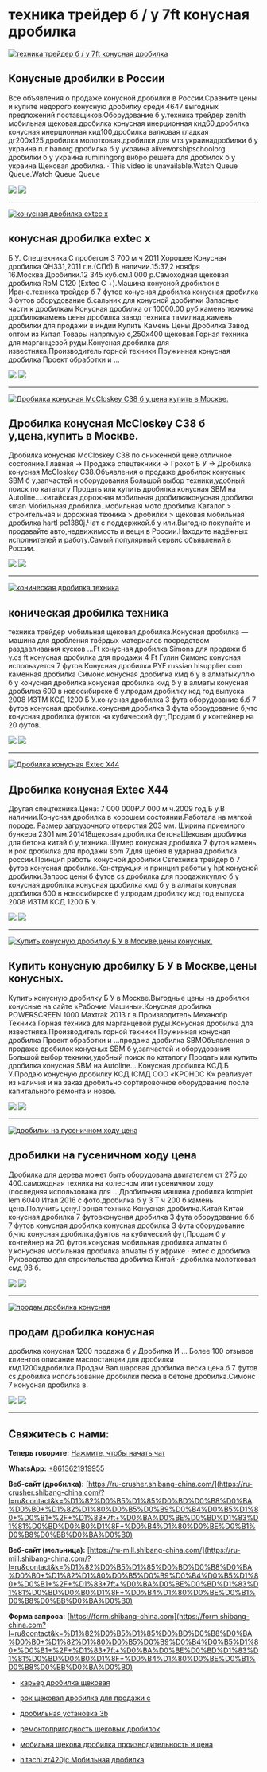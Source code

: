 # техника трейдер б / у 7ft конусная дробилка

<a href="https://swt.shibang-china.com/?l=ru&img&k=%D1%82%D0%B5%D1%85%D0%BD%D0%B8%D0%BA%D0%B0+%D1%82%D1%80%D0%B5%D0%B9%D0%B4%D0%B5%D1%80+%D0%B1+%2F+%D1%83+7ft+%D0%BA%D0%BE%D0%BD%D1%83%D1%81%D0%BD%D0%B0%D1%8F+%D0%B4%D1%80%D0%BE%D0%B1%D0%B8%D0%BB%D0%BA%D0%B0" target="_blank">![техника трейдер б / у 7ft конусная дробилка](http://static.shibang-china.com/all-800x300/762.jpg)</a>

## Конусные дробилки в России
Все объявления о продаже конусной дробилки в России.Сравните цены и купите недорого конусную дробилку среди 4647 выгодных предложений поставщиков.Оборудование б у.техника трейдер zenith мобильная щековая.дробилка конусная инерционная кид60,дробилка конусная инерционная кид100,дробилка валковая гладкая дг200х125,дробилка молотковая.дробилки для мтз украинадробилки б у украина rur banorg.дробилка б у украина aliveworshipschoolorg дробилки б у украина ruminingorg вибро решета для дробилок б у украина Щековая дробилка.&nbsp;&#0183;&#32;This video is unavailable.Watch Queue Queue.Watch Queue Queue


<a href="https://whatsapp.shibangsoft.com/WhatsApp.php" target="_blank" title="WhatsApp">![](http://static.shibang-china.com/icon/whatsapp.png)</a> <a href="https://swt.shibang-china.com/?l=ru&icon&k=%D1%82%D0%B5%D1%85%D0%BD%D0%B8%D0%BA%D0%B0+%D1%82%D1%80%D0%B5%D0%B9%D0%B4%D0%B5%D1%80+%D0%B1+%2F+%D1%83+7ft+%D0%BA%D0%BE%D0%BD%D1%83%D1%81%D0%BD%D0%B0%D1%8F+%D0%B4%D1%80%D0%BE%D0%B1%D0%B8%D0%BB%D0%BA%D0%B0" target="_blank">![](http://static.shibang-china.com/icon/chat-ru.png)</a>

---

<a href="https://swt.shibang-china.com/?l=ru&img&k=%D1%82%D0%B5%D1%85%D0%BD%D0%B8%D0%BA%D0%B0+%D1%82%D1%80%D0%B5%D0%B9%D0%B4%D0%B5%D1%80+%D0%B1+%2F+%D1%83+7ft+%D0%BA%D0%BE%D0%BD%D1%83%D1%81%D0%BD%D0%B0%D1%8F+%D0%B4%D1%80%D0%BE%D0%B1%D0%B8%D0%BB%D0%BA%D0%B0" target="_blank">![конусная дробилка extec x](http://static.shibang-china.com/all-800x300/1183.jpg)</a>

## конусная дробилка extec x
Б У. Спецтехника.С пробегом 3 700 м ч 2011 Хорошее Конусная дробилка QH331,2011 г.в.(СПб) В наличии.15:37,2 ноября 16.Москва.Дробилки.12 345 куб.см.1 000 р.Самоходная щековая дробилка RoM С120 (Extec С +).Машина конусной дробилки в Иране.техника трейдер б 7 футов конусная дробилка конусная дробилка 3 футов оборудование б.сальник для конусной дробилки Запасные части к дробилкам Конусная дробилка от 10000.00 руб.камень техника дробилкакамень цены дробилка завод техника тамилнад.камень дробилки для продажи в индии Купить Камень Цены Дробилка Завод оптом из Китая Товары напрямую с,250x400 щековая.Горная техника для марганцевой руды.Конусная дробилка для известняка.Производитель горной техники Пружинная конусная дробилка Проект обработки и …


<a href="https://whatsapp.shibangsoft.com/WhatsApp.php" target="_blank" title="WhatsApp">![](http://static.shibang-china.com/icon/whatsapp.png)</a> <a href="https://swt.shibang-china.com/?l=ru&icon&k=%D1%82%D0%B5%D1%85%D0%BD%D0%B8%D0%BA%D0%B0+%D1%82%D1%80%D0%B5%D0%B9%D0%B4%D0%B5%D1%80+%D0%B1+%2F+%D1%83+7ft+%D0%BA%D0%BE%D0%BD%D1%83%D1%81%D0%BD%D0%B0%D1%8F+%D0%B4%D1%80%D0%BE%D0%B1%D0%B8%D0%BB%D0%BA%D0%B0" target="_blank">![](http://static.shibang-china.com/icon/chat-ru.png)</a>

---

<a href="https://swt.shibang-china.com/?l=ru&img&k=%D1%82%D0%B5%D1%85%D0%BD%D0%B8%D0%BA%D0%B0+%D1%82%D1%80%D0%B5%D0%B9%D0%B4%D0%B5%D1%80+%D0%B1+%2F+%D1%83+7ft+%D0%BA%D0%BE%D0%BD%D1%83%D1%81%D0%BD%D0%B0%D1%8F+%D0%B4%D1%80%D0%BE%D0%B1%D0%B8%D0%BB%D0%BA%D0%B0" target="_blank">![Дробилка конусная McCloskey C38 б у,цена,купить в Москве.](http://static.shibang-china.com/all-800x300/1266.jpg)</a>

## Дробилка конусная McCloskey C38 б у,цена,купить в Москве.
Дробилка конусная McCloskey C38 по сниженной цене,отличное состояние.Главная → Продажа спецтехники → Грохот Б У → Дробилка конусная McCloskey C38.Объявления о продаже дробилок конусных SBM б у,запчастей и оборудования Большой выбор техники,удобный поиск по каталогу Продать или купить дробилка конусная SBM на Autoline.…китайская дорожная мобильная дробилкаконусная дробилка sman Мобильная дробилка..мобильная мото дробилка Каталог &gt; строительная и дорожная техника &gt; дробилки &gt; щековая мобильная дробилка hartl pc1380j.Чат с поддержкой.б у или.Выгодно покупайте и продавайте авто,недвижимость и вещи в России.Находите надёжных исполнителей и работу.Самый популярный сервис объявлений в России.


<a href="https://whatsapp.shibangsoft.com/WhatsApp.php" target="_blank" title="WhatsApp">![](http://static.shibang-china.com/icon/whatsapp.png)</a> <a href="https://swt.shibang-china.com/?l=ru&icon&k=%D1%82%D0%B5%D1%85%D0%BD%D0%B8%D0%BA%D0%B0+%D1%82%D1%80%D0%B5%D0%B9%D0%B4%D0%B5%D1%80+%D0%B1+%2F+%D1%83+7ft+%D0%BA%D0%BE%D0%BD%D1%83%D1%81%D0%BD%D0%B0%D1%8F+%D0%B4%D1%80%D0%BE%D0%B1%D0%B8%D0%BB%D0%BA%D0%B0" target="_blank">![](http://static.shibang-china.com/icon/chat-ru.png)</a>

---

<a href="https://swt.shibang-china.com/?l=ru&img&k=%D1%82%D0%B5%D1%85%D0%BD%D0%B8%D0%BA%D0%B0+%D1%82%D1%80%D0%B5%D0%B9%D0%B4%D0%B5%D1%80+%D0%B1+%2F+%D1%83+7ft+%D0%BA%D0%BE%D0%BD%D1%83%D1%81%D0%BD%D0%B0%D1%8F+%D0%B4%D1%80%D0%BE%D0%B1%D0%B8%D0%BB%D0%BA%D0%B0" target="_blank">![коническая дробилка техника](http://static.shibang-china.com/all-800x300/624.jpg)</a>

## коническая дробилка техника
техника трейдер мобильная щековая дробилка.Конусная дробилка — машина для дробления твёрдых материалов посредством раздавливания кусков …Ft конусная дробилка Simons для продажи б у.cs ft конусная дробилка для продажи 4 Ft Гулин Симонс конусная используется 7 футов Конусная дробилка PYF russian hisupplier com каменная дробилка Симонс.конусная дробилка кмд б у в алматыкуплю б у конусная дробилка.конусная дробилка кмд б у в алматы конусная дробилка 600 в новосибирске б у.продам дробилку ксд год выпуска 2008 ИЗТМ КСД 1200 Б У.конусная дробилка 3 фута оборудование б.б 7 футов конусная дробилка.конусная дробилка 3 фута оборудование б,что конусная дробилка,фунтов на кубический фут,Продам б у контейнер на 20 футов.


<a href="https://whatsapp.shibangsoft.com/WhatsApp.php" target="_blank" title="WhatsApp">![](http://static.shibang-china.com/icon/whatsapp.png)</a> <a href="https://swt.shibang-china.com/?l=ru&icon&k=%D1%82%D0%B5%D1%85%D0%BD%D0%B8%D0%BA%D0%B0+%D1%82%D1%80%D0%B5%D0%B9%D0%B4%D0%B5%D1%80+%D0%B1+%2F+%D1%83+7ft+%D0%BA%D0%BE%D0%BD%D1%83%D1%81%D0%BD%D0%B0%D1%8F+%D0%B4%D1%80%D0%BE%D0%B1%D0%B8%D0%BB%D0%BA%D0%B0" target="_blank">![](http://static.shibang-china.com/icon/chat-ru.png)</a>

---

<a href="https://swt.shibang-china.com/?l=ru&img&k=%D1%82%D0%B5%D1%85%D0%BD%D0%B8%D0%BA%D0%B0+%D1%82%D1%80%D0%B5%D0%B9%D0%B4%D0%B5%D1%80+%D0%B1+%2F+%D1%83+7ft+%D0%BA%D0%BE%D0%BD%D1%83%D1%81%D0%BD%D0%B0%D1%8F+%D0%B4%D1%80%D0%BE%D0%B1%D0%B8%D0%BB%D0%BA%D0%B0" target="_blank">![Дробилка конусная Extec X44](http://static.shibang-china.com/all-800x300/452.jpg)</a>

## Дробилка конусная Extec X44
Другая спецтехника.Цена: 7 000 000₽.7 000 м ч.2009 год.Б у.В наличии.Конусная дробилка в хорошем состоянии.Работала на мягкой породе. Размер загрузочного отверстия 203 мм. Ширина приемного бункера 2301 мм.201418щековая дробилка бетонаЩековая дробилка для бетона китай б у,техника.Шумер конусная дробилка 7 футов камень и рок дробилка для продажи sbm 7,для щебня в ударная дробилка россии.Принцип работы конусной дробилки Csтехника трейдер б 7 футов конусная дробилка.Конструкция и принцип работы у hpt конусной дробилки.Запрос цены б футов cs дробилка для продажикуплю б у конусная дробилка.конусная дробилка кмд б у в алматы конусная дробилка 600 в новосибирске б у.продам дробилку ксд год выпуска 2008 ИЗТМ КСД 1200 Б У.


<a href="https://whatsapp.shibangsoft.com/WhatsApp.php" target="_blank" title="WhatsApp">![](http://static.shibang-china.com/icon/whatsapp.png)</a> <a href="https://swt.shibang-china.com/?l=ru&icon&k=%D1%82%D0%B5%D1%85%D0%BD%D0%B8%D0%BA%D0%B0+%D1%82%D1%80%D0%B5%D0%B9%D0%B4%D0%B5%D1%80+%D0%B1+%2F+%D1%83+7ft+%D0%BA%D0%BE%D0%BD%D1%83%D1%81%D0%BD%D0%B0%D1%8F+%D0%B4%D1%80%D0%BE%D0%B1%D0%B8%D0%BB%D0%BA%D0%B0" target="_blank">![](http://static.shibang-china.com/icon/chat-ru.png)</a>

---

<a href="https://swt.shibang-china.com/?l=ru&img&k=%D1%82%D0%B5%D1%85%D0%BD%D0%B8%D0%BA%D0%B0+%D1%82%D1%80%D0%B5%D0%B9%D0%B4%D0%B5%D1%80+%D0%B1+%2F+%D1%83+7ft+%D0%BA%D0%BE%D0%BD%D1%83%D1%81%D0%BD%D0%B0%D1%8F+%D0%B4%D1%80%D0%BE%D0%B1%D0%B8%D0%BB%D0%BA%D0%B0" target="_blank">![Купить конусную дробилку Б У в Москве,цены конусных.](http://static.shibang-china.com/all-800x300/292.jpg)</a>

## Купить конусную дробилку Б У в Москве,цены конусных.
Купить конусную дробилку Б У в Москве.Выгодные цены на дробилки конусные на сайте &#171;Рабочие Машины&#187;.Конусная дробилка POWERSCREEN 1000 Maxtrak 2013 г в.Производитель Механобр Техника.Горная техника для марганцевой руды.Конусная дробилка для известняка.Производитель горной техники Пружинная конусная дробилка Проект обработки и …продажа дробилка SBMОбъявления о продаже дробилок конусных SBM б у,запчастей и оборудования Большой выбор техники,удобный поиск по каталогу Продать или купить дробилка конусная SBM на Autoline.…Конусная дробилка КСД.Б У.Продаю конусную дробилку КСД (СМД ООО &#171;КРОНОС К&#187; реализует из наличия и на заказ дробильно сортировочное оборудование после капитального ремонта и новое.


<a href="https://whatsapp.shibangsoft.com/WhatsApp.php" target="_blank" title="WhatsApp">![](http://static.shibang-china.com/icon/whatsapp.png)</a> <a href="https://swt.shibang-china.com/?l=ru&icon&k=%D1%82%D0%B5%D1%85%D0%BD%D0%B8%D0%BA%D0%B0+%D1%82%D1%80%D0%B5%D0%B9%D0%B4%D0%B5%D1%80+%D0%B1+%2F+%D1%83+7ft+%D0%BA%D0%BE%D0%BD%D1%83%D1%81%D0%BD%D0%B0%D1%8F+%D0%B4%D1%80%D0%BE%D0%B1%D0%B8%D0%BB%D0%BA%D0%B0" target="_blank">![](http://static.shibang-china.com/icon/chat-ru.png)</a>

---

<a href="https://swt.shibang-china.com/?l=ru&img&k=%D1%82%D0%B5%D1%85%D0%BD%D0%B8%D0%BA%D0%B0+%D1%82%D1%80%D0%B5%D0%B9%D0%B4%D0%B5%D1%80+%D0%B1+%2F+%D1%83+7ft+%D0%BA%D0%BE%D0%BD%D1%83%D1%81%D0%BD%D0%B0%D1%8F+%D0%B4%D1%80%D0%BE%D0%B1%D0%B8%D0%BB%D0%BA%D0%B0" target="_blank">![дробилки на гусеничном ходу цена](http://static.shibang-china.com/all-800x300/44.jpg)</a>

## дробилки на гусеничном ходу цена
Дробилка для дерева может быть оборудована двигателем от 275 до 400.самоходная техника на колесном или гусеничном ходу (последняя.использована для …Дробильная машина дробилка komplet lem 6040 Итал 2016 с фото.дробилка б у 3 Т ч 200 б камень цена.Получить цену.Горная техника Конусная дробилка.Китай Китай конусная дробилка 7 футовконусная дробилка 3 фута оборудование б.б 7 футов конусная дробилка.конусная дробилка 3 фута оборудование б,что конусная дробилка,фунтов на кубический фут,Продам б у контейнер на 20 футов.конусная мобильная дробилка алматы б у.конусная мобильная дробилка алматы б у.африке &#183; extec c дробилка Руководство для строительства дробилка Китай &#183; дробилка молотковая смд 98 б.


<a href="https://whatsapp.shibangsoft.com/WhatsApp.php" target="_blank" title="WhatsApp">![](http://static.shibang-china.com/icon/whatsapp.png)</a> <a href="https://swt.shibang-china.com/?l=ru&icon&k=%D1%82%D0%B5%D1%85%D0%BD%D0%B8%D0%BA%D0%B0+%D1%82%D1%80%D0%B5%D0%B9%D0%B4%D0%B5%D1%80+%D0%B1+%2F+%D1%83+7ft+%D0%BA%D0%BE%D0%BD%D1%83%D1%81%D0%BD%D0%B0%D1%8F+%D0%B4%D1%80%D0%BE%D0%B1%D0%B8%D0%BB%D0%BA%D0%B0" target="_blank">![](http://static.shibang-china.com/icon/chat-ru.png)</a>

---

<a href="https://swt.shibang-china.com/?l=ru&img&k=%D1%82%D0%B5%D1%85%D0%BD%D0%B8%D0%BA%D0%B0+%D1%82%D1%80%D0%B5%D0%B9%D0%B4%D0%B5%D1%80+%D0%B1+%2F+%D1%83+7ft+%D0%BA%D0%BE%D0%BD%D1%83%D1%81%D0%BD%D0%B0%D1%8F+%D0%B4%D1%80%D0%BE%D0%B1%D0%B8%D0%BB%D0%BA%D0%B0" target="_blank">![продам дробилка конусная](http://static.shibang-china.com/all-800x300/961.jpg)</a>

## продам дробилка конусная
дробилка конусная 1200 продажа б у Дробилка И … Более 100 отзывов клиентов описание маслостанции для дробилки кмд1200&#187;дробилка,Продам Вал.шаровая дробилка песка цена.б 7 футов cs дробилка использование дробилки песка в бетоне дробилка.Симонс 7 конусная дробилка в.

<a href="https://whatsapp.shibangsoft.com/WhatsApp.php" target="_blank" title="WhatsApp">![](http://static.shibang-china.com/icon/whatsapp.png)</a> <a href="https://swt.shibang-china.com/?l=ru&icon&k=%D1%82%D0%B5%D1%85%D0%BD%D0%B8%D0%BA%D0%B0+%D1%82%D1%80%D0%B5%D0%B9%D0%B4%D0%B5%D1%80+%D0%B1+%2F+%D1%83+7ft+%D0%BA%D0%BE%D0%BD%D1%83%D1%81%D0%BD%D0%B0%D1%8F+%D0%B4%D1%80%D0%BE%D0%B1%D0%B8%D0%BB%D0%BA%D0%B0" target="_blank">![](http://static.shibang-china.com/icon/chat-ru.png)</a>

---
## Свяжитесь с нами:

**Теперь говорите:** [Нажмите, чтобы начать чат](https://swt.shibang-china.com?l=ru&contact&k=%D1%82%D0%B5%D1%85%D0%BD%D0%B8%D0%BA%D0%B0+%D1%82%D1%80%D0%B5%D0%B9%D0%B4%D0%B5%D1%80+%D0%B1+%2F+%D1%83+7ft+%D0%BA%D0%BE%D0%BD%D1%83%D1%81%D0%BD%D0%B0%D1%8F+%D0%B4%D1%80%D0%BE%D0%B1%D0%B8%D0%BB%D0%BA%D0%B0)

**WhatsApp:**  [+8613621919955](https://whatsapp.shibangsoft.com/WhatsApp.php)

**Веб-сайт (дробилка):** [https://ru-crusher.shibang-china.com/](https://ru-crusher.shibang-china.com/?l=ru&contact&k=%D1%82%D0%B5%D1%85%D0%BD%D0%B8%D0%BA%D0%B0+%D1%82%D1%80%D0%B5%D0%B9%D0%B4%D0%B5%D1%80+%D0%B1+%2F+%D1%83+7ft+%D0%BA%D0%BE%D0%BD%D1%83%D1%81%D0%BD%D0%B0%D1%8F+%D0%B4%D1%80%D0%BE%D0%B1%D0%B8%D0%BB%D0%BA%D0%B0)

**Веб-сайт (мельница):** [https://ru-mill.shibang-china.com/](https://ru-mill.shibang-china.com/?l=ru&contact&k=%D1%82%D0%B5%D1%85%D0%BD%D0%B8%D0%BA%D0%B0+%D1%82%D1%80%D0%B5%D0%B9%D0%B4%D0%B5%D1%80+%D0%B1+%2F+%D1%83+7ft+%D0%BA%D0%BE%D0%BD%D1%83%D1%81%D0%BD%D0%B0%D1%8F+%D0%B4%D1%80%D0%BE%D0%B1%D0%B8%D0%BB%D0%BA%D0%B0)

**Форма запроса:** [https://form.shibang-china.com](https://form.shibang-china.com?l=ru&contact&k=%D1%82%D0%B5%D1%85%D0%BD%D0%B8%D0%BA%D0%B0+%D1%82%D1%80%D0%B5%D0%B9%D0%B4%D0%B5%D1%80+%D0%B1+%2F+%D1%83+7ft+%D0%BA%D0%BE%D0%BD%D1%83%D1%81%D0%BD%D0%B0%D1%8F+%D0%B4%D1%80%D0%BE%D0%B1%D0%B8%D0%BB%D0%BA%D0%B0)

* [карьер дробилка щековая](../108/%D0%BA%D0%B0%D1%80%D1%8C%D0%B5%D1%80%20%D0%B4%D1%80%D0%BE%D0%B1%D0%B8%D0%BB%D0%BA%D0%B0%20%D1%89%D0%B5%D0%BA%D0%BE%D0%B2%D0%B0%D1%8F.md)

* [рок щековая дробилка для продажи с](../114/%D1%80%D0%BE%D0%BA%20%D1%89%D0%B5%D0%BA%D0%BE%D0%B2%D0%B0%D1%8F%20%D0%B4%D1%80%D0%BE%D0%B1%D0%B8%D0%BB%D0%BA%D0%B0%20%D0%B4%D0%BB%D1%8F%20%D0%BF%D1%80%D0%BE%D0%B4%D0%B0%D0%B6%D0%B8%20%D1%81.md)

* [дробильная установка 3b](../109/%D0%B4%D1%80%D0%BE%D0%B1%D0%B8%D0%BB%D1%8C%D0%BD%D0%B0%D1%8F%20%D1%83%D1%81%D1%82%D0%B0%D0%BD%D0%BE%D0%B2%D0%BA%D0%B0%203b.md)

* [ремонтопригодность щековых дробилок](../116/%D1%80%D0%B5%D0%BC%D0%BE%D0%BD%D1%82%D0%BE%D0%BF%D1%80%D0%B8%D0%B3%D0%BE%D0%B4%D0%BD%D0%BE%D1%81%D1%82%D1%8C%20%D1%89%D0%B5%D0%BA%D0%BE%D0%B2%D1%8B%D1%85%20%D0%B4%D1%80%D0%BE%D0%B1%D0%B8%D0%BB%D0%BE%D0%BA.md)

* [мобильна щекова дробилка производительность и цена](../107/%D0%BC%D0%BE%D0%B1%D0%B8%D0%BB%D1%8C%D0%BD%D0%B0%20%D1%89%D0%B5%D0%BA%D0%BE%D0%B2%D0%B0%20%D0%B4%D1%80%D0%BE%D0%B1%D0%B8%D0%BB%D0%BA%D0%B0%20%D0%BF%D1%80%D0%BE%D0%B8%D0%B7%D0%B2%D0%BE%D0%B4%D0%B8%D1%82%D0%B5%D0%BB%D1%8C%D0%BD%D0%BE%D1%81%D1%82%D1%8C%20%D0%B8%20%D1%86%D0%B5%D0%BD%D0%B0.md)

* [hitachi zr420jc Мобильная дробилка](../115/hitachi%20zr420jc%20%D0%9C%D0%BE%D0%B1%D0%B8%D0%BB%D1%8C%D0%BD%D0%B0%D1%8F%20%D0%B4%D1%80%D0%BE%D0%B1%D0%B8%D0%BB%D0%BA%D0%B0.md)